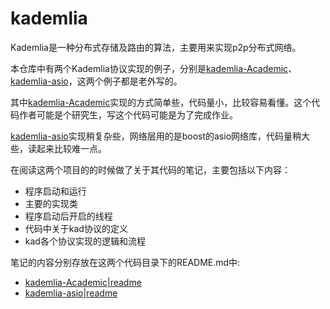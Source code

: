 # kademlia

Kademlia是一种分布式存储及路由的算法，主要用来实现p2p分布式网络。

本仓库中有两个Kademlia协议实现的例子，分别是[kademlia-Academic](https://github.com/davidepi/kademlia)、[kademlia-asio](https://github.com/DavidKeller/kademlia)，这两个例子都是老外写的。

其中[kademlia-Academic](https://github.com/davidepi/kademlia)实现的方式简单些，代码量小，比较容易看懂。这个代码作者可能是个研究生，写这个代码可能是为了完成作业。

[kademlia-asio](https://github.com/DavidKeller/kademlia)实现稍复杂些，网络层用的是boost的asio网络库，代码量稍大些，读起来比较难一点。


在阅读这两个项目的的时候做了关于其代码的笔记，主要包括以下内容：

* 程序启动和运行
* 主要的实现类
* 程序启动后开启的线程
* 代码中关于kad协议的定义
* kad各个协议实现的逻辑和流程


笔记的内容分别存放在这两个代码目录下的README.md中:

* [kademlia-Academic|readme](kademlia-Academic/README.md)
* [kademlia-asio|readme](kademlia-asio/README.md)